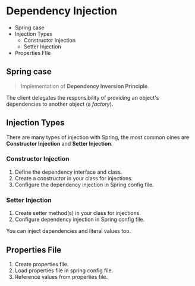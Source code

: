 # Dependency Injection

* Spring case
* Injection Types
  * Constructor Injection
  * Setter Injection
* Properties FIle

## Spring case

> Implementation of __Dependency Inversion Principle__.

The client delegates the responsibility of providing an object's dependencies to another object (a _factory_).

## Injection Types

There are many types of injection with Spring, the most common oines are __Constructor Injection__ and __Setter Injection__.

### Constructor Injection

1. Define the dependency interface and class.
2. Create a constructor in your class for injections.
3. Configure the dependency injection in Spring config file.

### Setter Injection

1. Create setter method(s) in your class for injections.
2. Configure dependency injection in Spring config file.

You can inject dependencies and literal values too.

## Properties File

1. Create properties file.
2. Load properties file in spring config file.
3. Reference values from properties file.
